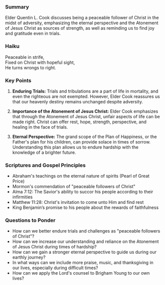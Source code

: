 ### Summary

Elder Quentin L. Cook discusses being a peaceable follower of Christ in the midst of adversity, emphasizing the eternal perspective and the Atonement of Jesus Christ as sources of strength, as well as reminding us to find joy and gratitude even in trials.

### Haiku

Peaceable in strife,  
Fixed on Christ with hopeful sight,  
He turns wrongs to right. 

### Key Points

1. **Enduring Trials:** Trials and tribulations are a part of life in mortality, and even the righteous are not exempted. However, Elder Cook reassures us that our heavenly destiny remains unchanged despite adversity.

2. **Importance of the Atonement of Jesus Christ:** Elder Cook emphasizes that through the Atonement of Jesus Christ, unfair aspects of life can be made right. Christ can offer rest, hope, strength, perspective, and healing in the face of trials.

3. **Eternal Perspective:** The grand scope of the Plan of Happiness, or the Father's plan for his children, can provide solace in times of sorrow. Understanding this plan allows us to endure hardship with the knowledge of a brighter future.

### Scriptures and Gospel Principles

* Abraham's teachings on the eternal nature of spirits (Pearl of Great Price)
* Mormon's commendation of "peaceable followers of Christ" 
* Alma 7:12: The Savior's ability to succor his people according to their infirmities
* Matthew 11:28: Christ's invitation to come unto Him and find rest
* King Benjamin’s promise to his people about the rewards of faithfulness

### Questions to Ponder

* How can we better endure trials and challenges as "peaceable followers of Christ"?
* How can we increase our understanding and reliance on the Atonement of Jesus Christ during times of hardship?
* How can we gain a stronger eternal perspective to guide us during our earthly journey?
* In what ways can we include more praise, music, and thanksgiving in our lives, especially during difficult times?
* How can we apply the Lord's counsel to Brigham Young to our own lives?
